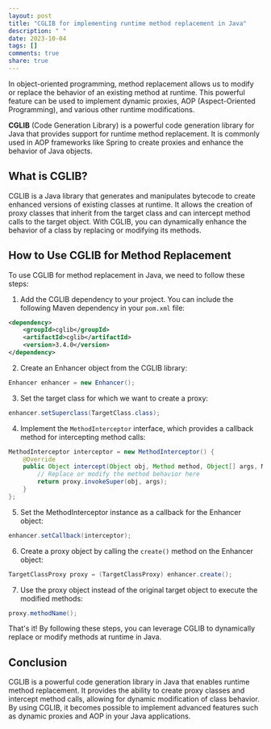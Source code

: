 ```yaml
---
layout: post
title: "CGLIB for implementing runtime method replacement in Java"
description: " "
date: 2023-10-04
tags: []
comments: true
share: true
---
```


In object-oriented programming, method replacement allows us to modify or replace the behavior of an existing method at runtime. This powerful feature can be used to implement dynamic proxies, AOP (Aspect-Oriented Programming), and various other runtime modifications.

**CGLIB** (Code Generation Library) is a powerful code generation library for Java that provides support for runtime method replacement. It is commonly used in AOP frameworks like Spring to create proxies and enhance the behavior of Java objects.

## What is CGLIB?

CGLIB is a Java library that generates and manipulates bytecode to create enhanced versions of existing classes at runtime. It allows the creation of proxy classes that inherit from the target class and can intercept method calls to the target object. With CGLIB, you can dynamically enhance the behavior of a class by replacing or modifying its methods.

## How to Use CGLIB for Method Replacement

To use CGLIB for method replacement in Java, we need to follow these steps:

1. Add the CGLIB dependency to your project. You can include the following Maven dependency in your `pom.xml` file:

```xml
<dependency>
    <groupId>cglib</groupId>
    <artifactId>cglib</artifactId>
    <version>3.4.0</version>
</dependency>
```

2. Create an Enhancer object from the CGLIB library:

```java
Enhancer enhancer = new Enhancer();
```

3. Set the target class for which we want to create a proxy:

```java
enhancer.setSuperclass(TargetClass.class);
```

4. Implement the `MethodInterceptor` interface, which provides a callback method for intercepting method calls:

```java
MethodInterceptor interceptor = new MethodInterceptor() {
    @Override
    public Object intercept(Object obj, Method method, Object[] args, MethodProxy proxy) throws Throwable {
        // Replace or modify the method behavior here
        return proxy.invokeSuper(obj, args);
    }
};
```

5. Set the MethodInterceptor instance as a callback for the Enhancer object:

```java
enhancer.setCallback(interceptor);
```

6. Create a proxy object by calling the `create()` method on the Enhancer object:

```java
TargetClassProxy proxy = (TargetClassProxy) enhancer.create();
```

7. Use the proxy object instead of the original target object to execute the modified methods:

```java
proxy.methodName();
```

That's it! By following these steps, you can leverage CGLIB to dynamically replace or modify methods at runtime in Java.

## Conclusion

CGLIB is a powerful code generation library in Java that enables runtime method replacement. It provides the ability to create proxy classes and intercept method calls, allowing for dynamic modification of class behavior. By using CGLIB, it becomes possible to implement advanced features such as dynamic proxies and AOP in your Java applications.